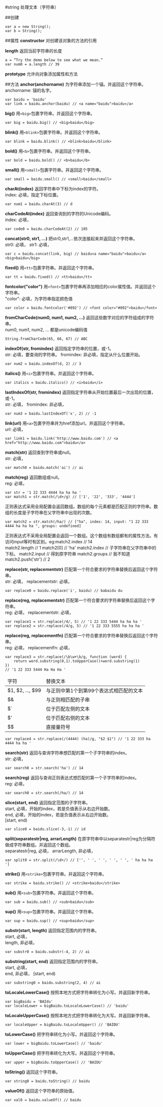 #string
处理文本（字符串）

##创建

    var a = new String();
    var b = String();

##属性
**constructor** 对创建该对象的方法的引用  

**length** 返回当前字符串的长度  
    
    a = “Try the demo below to see what we mean.”
    var num0 = a.length // 39

**prototype** 允许向对象添加属性和方法  

##方法
**anchor(anchorname)** 为字符串添加一个锚。并返回这个字符串。  
anchorname: 锚的名字。

    var baidu = 'baidu'
    var link = baidu.anchor(baidu) // <a name="baidu">baidu</a>

**big()** 用`<big>`包裹字符串。并返回这个字符串。  

    var big = baidu.big() // <big>baidu</big>

**blink()** 用`<blink>`包裹字符串。并返回这个字符串。  

    var blink = baidu.blink() // <blink>baidu</blink>

**bold()** 用`<b>`包裹字符串。并返回这个字符串。  

    var bold = baidu.bold() // <b>baidu</b>

**small()** 用`<small>`包裹字符串。并返回这个字符串。  

    var small = baidu.small() // <small>baidu</small>

**charAt(index)** 返回字符串中下标为index的字符。  
index: 必填，指定下标位置。

    var num1 = baidu.charAt(3) // d

**charCodeAt(index)** 返回查询到的字符的Unicode编码。  
index: 必填，

    var code0 = baidu.charCodeAt(2) // 105

**concat(str0, str1, ...)** 把str0,str1,...依次连接起来并返回这个字符串。  
str0: 必填，
str1: 必填，

    var c = baidu.concat(link, big) // baidu<a name="baidu">baidu</a><big>baidu</big>

**fixed()** 用`<tt>`包裹字符串。并返回这个字符串。  

    var tt = baidu.fixed() // <tt>baidu</tt>

**fontcolor("color")** 用`<font>`包裹字符串再添加相应的color属性值。并返回这个字符串。  
"color": 必填，为字符串指定颜色值

    var color = baidu.fontcolor('#892') // <font color="#892">baidu</font>

**fromCharCode(num0, num1, num2, ...)** 返回这些数字对应的字符组成的字符串。  
num0, num1, num2, ... 都是unicode编码值

    String.fromCharCode(65, 66, 67) // ABC

**indexOf(str, fromindex)** 返回指定字符串的位置，或-1。  
str: 必填，要查询的字符串。
fromindex: 非必填，指定从什么位置开始。

    var num2 = baidu.indexOf(d, 2) // 3

**italics()** 用`<i>`包裹字符串。并返回这个字符串。  

    var italics = baidu.italics() // <i>baidu</i>

**lastIndexOf(str, fromindex)** 返回指定字符串从开始位置最后一次出现的位置，或-1。  
str: 必填，
fromindex: 非必填，

    var num3 = baidu.lastIndexOf('x', 2) // -1

**link(url)** 用`<a>`包裹字符串并为href添加url。并返回这个字符串。  
url: 必填，

    var link1 = baidu.link('http://www.baidu.com') // <a href="http://www.baidu.com">baidu</a>

**match(str)** 返回查到字符串或null。  
str: 必填，

    var match0 = baidu.match('ai') // ai

**match(reg)** 返回数组或null。  
reg: 必填，

    var str = '1 22 333 4444 ha ha ha '
    var match1 = str.match(/\d+/g) // ['1', '22', '333', '4444']

正则表达式采用全局配置会返回数组。数组的每个元素都是匹配正则的字符串。数组的长度是子字符串在父字符串中出现的次数。  

    var match2 = str.match(/ha/) // ["ha", index: 14, input: "1 22 333 4444 ha ha ha ", groups: undefined]

正则表达式不采用全局配置会返回一个数组。这个数组有数组都有的属性方法。有访问input等时有区别。eg:match2.index // 14  
match2.length // 1
match2[0] // 'ha'
match2.index // 子字符串在父字符串中的下标。
match2.input // 得到原字符串
match2.groups // 我不知道
match2.push('str') // 2

**replace(str, replacementstr)** 匹配第一个符合要求的字符串替换后返回这个字符串。  
str: 必填，
replacementstr: 必填，

    var replace0 = baidu.replace('i', baidu) // babaidu du

**replace(reg, replacementstr)** 匹配第一个符合要求的字符串替换后返回这个字符串。  
reg: 必填，
replacementstr: 必填，

    var replace1 = str.replace(/4/, 5) // '1 22 333 5444 ha ha ha '
    var replace2 = str.replace(/4/g, 5) // '1 22 333 5555 ha ha ha '

**replace(reg, replacementfn)** 匹配第一个符合要求的字符串替换后返回这个字符串。  
reg: 必填，
replacementfn: 必填，

    var replace3 = str.replace(/\b\w+\b/g, function (word) {
        return word.substring(0,1).toUpperCase()+word.substring(1)
    })
    // '1 22 333 5444 Ha Ha Ha '

<table>
    <thead>
        <tr>
            <td>字符</td>
            <td>替换文本</td>
        </tr>
    </thead>
    <tbody>
        <tr>
            <td>$1, $2, ..., $99</td>
            <td>与正则中第1个到第99个表达式相匹配的文本</td>
        </tr>
        <tr>
            <td>$&</td>
            <td>与正则相匹配的子串</td>
        </tr>
        <tr>
            <td>$`</td>
            <td>位于匹配左侧的文本</td>
        </tr>
        <tr>
            <td>$'</td>
            <td>位于匹配右侧的文本</td>
        </tr>
        <tr>
            <td>$$</td>
            <td>直接量符号</td>
        </tr>
    </tbody>
</table>

    var replace4 = str.replace(/(4444) (ha)/g, "$2 $1") // '1 22 333 ha 4444 ha ha '

**search(str)** 返回与查询字符串想匹配的第一个子字符串的index。  
str: 必填，

    var search0 = str.search('ha') // 14

**search(reg)** 返回与查询正则表达式想匹配的第一个子字符串的index。  
reg: 必填，

    var search0 = str.search(/ha/) // 14

**slice(start, end)** 返回指定范围的子字符串。  
start, 必填，开始的index，若是负值表示从右边开始数。  
end, 必填，开始的index，若是负值表示从右边开始数。  
[start, end)

    var slice0 = baidu.slice(-3,-1) // id

**split(separatestr|reg, arrarLength)** 在原字符串中以separatestr|reg为分隔符做成字符串数组。并返回这个数组。  
separatestr|reg, 必填，
arrarLength, 非必填，

    var split0 = str.split(/\d+/) // ['', ' ', ' ', ' ', ' ', ' ha ha ha ']

**strike()** 用`<strike>`包裹字符串。并返回这个字符串。  

    var strike = baidu.strike() // <strike>baidu</strike>

**sub()** 用`<sub>`包裹字符串。并返回这个字符串。  

    var sub = baidu.sub() // <sub>baidu</sub>

**sup()** 用`<sup>`包裹字符串。并返回这个字符串。  

    var sup = baidu.sup() // <sup>baidu</sup>

**substr(start, length)** 返回指定范围内的字符串。  
start, 必填，  
length, 非必填，  

    var substr0 = baidu.substr(-4, 2) // ai

**substring(start, end)** 返回指定范围内的字符串。  
start, 必填，  
end, 非必填， 
[start, end)

    var substring0 = baidu.substring(2, 4) // ai

**toLocaleLowerCase()** 按照本地方式把字符串转化为小写。并返回新字符串。  
    
    var bigBaidu = 'BAIdu'
    var localeLower = bigBaidu.toLocaleLowerCase() // 'baidu'

**toLocaleUpperCase()** 按照本地方式把字符串转化为大写。并返回新字符串。  

    var localeUpper = bigBaidu.toLocaleUpper() // 'BAIDU'

**toLowerCase()** 把字符串转化为小写。并返回这个字符串。  

    var lower = bigBaidu.toLowerCase() // 'baidu'

**toUpperCase()** 把字符串转化为大写。并返回这个字符串。  

    var upper = bigBaidu.toUpperCase() // 'BAIDU'

**toString()** 返回这个字符串。  

    var string0 = baidu.toString() // baidu

**valueOf()** 返回这个字符串的原始值。  

    var val0 = baidu.valueOf() // baidu





